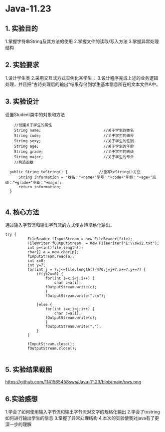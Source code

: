# Java-11.23


## 1. 实验目的
1.掌握字符串String及其方法的使用
2.掌握文件的读取/写入方法
3.掌握异常处理结构

## 2. 实验要求
1.设计学生类
2.采用交互式方式实例化某学生；
3.设计程序完成上述的业务逻辑处理，并且把“古诗处理后的输出”结果存储到学生基本信息所在的文本文件A中。

## 3. 实验设计

  设置Student类中的对象和方法
```
  	//创建关于学生的属性
	String name;							//关于学生的姓名
	String code;							//关于学生的编号
	String sexy;							//关于学生的性别
	String age;								//关于学生的年龄
	String grade;							//关于学生的班级
	String major;							//关于学生的专业
	//构造函数
 ``` 
  ```
  	public String toString() {				//重写toString()方法
		String information = "姓名："+name+"学号："+code+"年龄："+age+"班级："+grade+"专业："+major;
		return information;
	}
	
```
 ## 4. 核心方法
 
  通过输入字节流和输出字节流的方式使古诗规格化输出。
  
  ```
 try {
			FileReader fInputStream = new FileReader(file);
			FileWriter fOutputStream  = new FileWriter("E:\\sws2.txt");
			int p=(int)file.length();
			char[] a = new char[p];
			fInputStream.read(a);
			int x=0;
			int y=7;
			for(int j = 7;j<=file.length()-470;j=j+7,x+=7,y+=7) {
				if(j%2==0) {
					for(int i=x;i<j;i++) {
						char c=a[i];
					fOutputStream.write(c);
					}
					fOutputStream.write(".\n");
					
				}else {
					for(int i=x;i<j;i++) {
						char c=a[i];
					fOutputStream.write(c);
					}
					fOutputStream.write(",");
				}
			}
			
			fInputStream.close();
			fOutputStream.close();
	 
   ```
   
   ## 5. 实验结果截图
   
https://github.com/1141565458sws/Java-11.23/blob/main/sws.png

  ## 6.实验感想

1.学会了如何使用输入字节流和输出字节流对文字的规格化输出
2.学会了tostring如何进行输出学生的信息
3.掌握了异常处理结构 
4.本次的实验使我对java有了更深一步的理解
